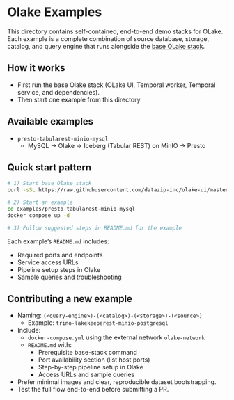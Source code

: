 # Olake Examples

This directory contains self-contained, end-to-end demo stacks for OLake. Each example is a complete combination of source database, storage, catalog, and query engine that runs alongside the [base OLake stack](https://raw.githubusercontent.com/datazip-inc/olake-ui/refs/heads/master/docker-compose.yml).

## How it works

- First run the base Olake stack (OLake UI, Temporal worker, Temporal service, and dependencies).
- Then start one example from this directory.

## Available examples

- `presto-tabularest-minio-mysql`  
  - MySQL → Olake → Iceberg (Tabular REST) on MinIO → Presto

## Quick start pattern

```bash
# 1) Start base Olake stack
curl -sSL https://raw.githubusercontent.com/datazip-inc/olake-ui/master/docker-compose.yml | docker compose -f - up -d

# 2) Start an example
cd examples/presto-tabularest-minio-mysql
docker compose up -d

# 3) Follow suggested steps in README.md for the example
```

Each example’s `README.md` includes:
- Required ports and endpoints
- Service access URLs
- Pipeline setup steps in Olake
- Sample queries and troubleshooting

## Contributing a new example

- Naming: `(<query-engine>)-(<catalog>)-(<storage>)-(<source>)`
  - Example: `trino-lakekeeperest-minio-postgresql`
- Include:
  - `docker-compose.yml` using the external network `olake-network`
  - `README.md` with:
    - Prerequisite base-stack command
    - Port availability section (list host ports)
    - Step-by-step pipeline setup in Olake
    - Access URLs and sample queries
- Prefer minimal images and clear, reproducible dataset bootstrapping.
- Test the full flow end-to-end before submitting a PR.
